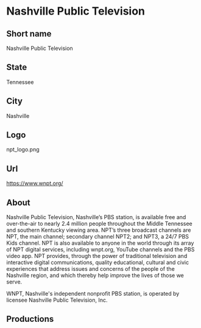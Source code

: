 # Nashville Public Television

## Short name

Nashville Public Television

## State

Tennessee

## City

Nashville

## Logo

npt\_logo.png

## Url

https://www.wnpt.org/

## About

Nashville Public Television, Nashville’s PBS station, is available free and over-the-air to nearly 2.4 million people throughout the Middle Tennessee and southern Kentucky viewing area. NPT’s three broadcast channels are NPT, the main channel; secondary channel NPT2; and NPT3, a 24/7 PBS Kids channel. NPT is also available to anyone in the world through its array of NPT digital services, including wnpt.org, YouTube channels and the PBS video app. NPT provides, through the power of traditional television and interactive digital communications, quality educational, cultural and civic experiences that address issues and concerns of the people of the Nashville region, and which thereby help improve the lives of those we serve.

WNPT, Nashville's independent nonprofit PBS station, is operated by licensee Nashville Public Television, Inc.

## Productions


